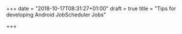 +++
date = "2018-10-17T08:31:27+01:00"
draft = true
title = "Tips for developing Android JobScheduler Jobs"

+++

